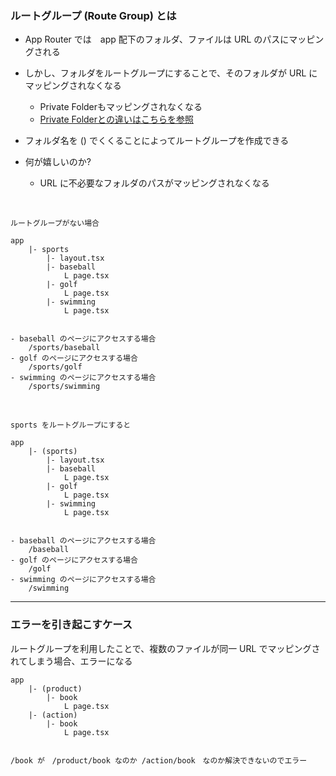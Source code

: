 ### ルートグループ (Route Group) とは

- App Router では　app 配下のフォルダ、ファイルは URL のパスにマッピングされる

- しかし、フォルダをルートグループにすることで、そのフォルダが URL にマッピングされなくなる

    - Private Folderもマッピングされなくなる
    - [Private Folderとの違いはこちらを参照](./PrivateFolder.md)

- フォルダ名を () でくくることによってルートグループを作成できる

- 何が嬉しいのか?
    - URL に不必要なフォルダのパスがマッピングされなくなる

<br>

```
ルートグループがない場合

app
    |- sports
        |- layout.tsx
        |- baseball
            L page.tsx
        |- golf
            L page.tsx
        |- swimming
            L page.tsx


- baseball のページにアクセスする場合
    /sports/baseball
- golf のページにアクセスする場合
    /sports/golf
- swimming のページにアクセスする場合
    /sports/swimming
```

<br>

```
sports をルートグループにすると

app
    |- (sports)
        |- layout.tsx
        |- baseball
            L page.tsx
        |- golf
            L page.tsx
        |- swimming
            L page.tsx


- baseball のページにアクセスする場合
    /baseball
- golf のページにアクセスする場合
    /golf
- swimming のページにアクセスする場合
    /swimming
```

---

### エラーを引き起こすケース

ルートグループを利用したことで、複数のファイルが同一 URL でマッピングされてしまう場合、エラーになる


```
app
    |- (product)
        |- book
            L page.tsx
    |- (action)
        |- book
            L page.tsx


/book が　/product/book なのか /action/book　なのか解決できないのでエラー
```